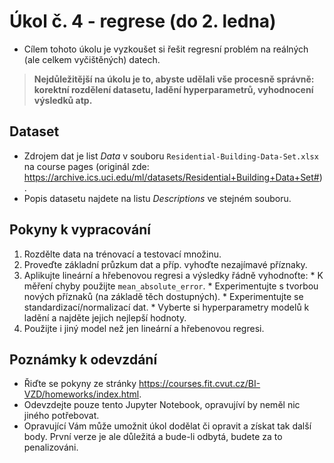 # Úkol č. 4 - regrese (do 2. ledna)

  * Cílem tohoto úkolu je vyzkoušet si řešit regresní problém na reálných (ale celkem vyčištěných) datech.
  
> **Nejdůležitější na úkolu je to, abyste udělali vše procesně správně: korektní rozdělení datasetu, ladění hyperparametrů, vyhodnocení výsledků atp.**

## Dataset

  * Zdrojem dat je list *Data* v souboru `Residential-Building-Data-Set.xlsx` na course pages (originál zde: https://archive.ics.uci.edu/ml/datasets/Residential+Building+Data+Set#).
  * Popis datasetu najdete na listu *Descriptions* ve stejném souboru.
  

## Pokyny k vypracování

  1. Rozdělte data na trénovací a testovací množinu.
  1. Proveďte základní průzkum dat a příp. vyhoďte nezajímavé příznaky.
  1. Aplikujte lineární a hřebenovou regresi a výsledky řádně vyhodnoťte:
    * K měření chyby použijte `mean_absolute_error`.
    * Experimentujte s tvorbou nových příznaků (na základě těch dostupných).
    * Experimentujte se standardizací/normalizací dat.
    * Vyberte si hyperparametry modelů k ladění a najděte jejich nejlepší hodnoty.
  1. Použijte i jiný model než jen lineární a hřebenovou regresi.


## Poznámky k odevzdání

  * Řiďte se pokyny ze stránky https://courses.fit.cvut.cz/BI-VZD/homeworks/index.html.
  * Odevzdejte pouze tento Jupyter Notebook, opravujíví by neměl nic jiného potřebovat.
  * Opravující Vám může umožnit úkol dodělat či opravit a získat tak další body. První verze je ale důležitá a bude-li odbytá, budete za to penalizováni.
